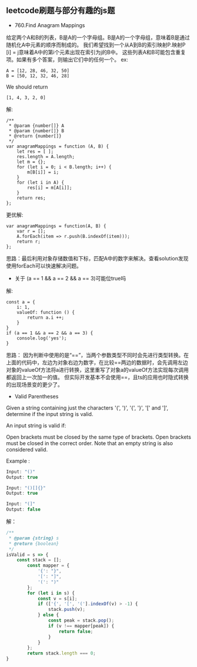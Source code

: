 ## leetcode刷题与部分有趣的js题

* 760.Find Anagram Mappings

给定两个A和B的列表，B是A的一个字母组。B是A的一个字母组，意味着B是通过随机化A中元素的顺序而制成的。
我们希望找到一个从A到B的索引映射P.映射P [i] = j意味着A中的第i个元素出现在索引为j的B中。
这些列表A和B可能包含重复项。如果有多个答案，则输出它们中的任何一个。
ex: 
```
A = [12, 28, 46, 32, 50]
B = [50, 12, 32, 46, 28]
```
We should return
```
[1, 4, 3, 2, 0]
```
解:
```
/**
 * @param {number[]} A
 * @param {number[]} B
 * @return {number[]}
 */
var anagramMappings = function (A, B) {
    let res = [ ];
    res.length = A.length;
    let m = {};
    for (let i = 0; i < B.length; i++) {
        m[B[i]] = i;
    }
    for (let i in A) {
        res[i] = m[A[i]];
    }
    return res;
};
```
更优解: 
```
var anagramMappings = function(A, B) {
    var r = [];
    A.forEach(item => r.push(B.indexOf(item)));
    return r;
};
```
思路：最后利用对象存储数值和下标，匹配A中的数字来解决。查看solution发现使用forEach可以快速解决问题。

* 关于 (a == 1 && a == 2 && a == 3)可能位true吗

解:
```
const a = {
    i: 1,
    valueOf: function () {
        return a.i ++;
    }
}
if (a == 1 && a == 2 && a == 3) {
    console.log('yes');
}
```
思路： 因为判断中使用的是“==”，当两个参数类型不同时会先进行类型转换。在上面的代码中，左边为对象右边为数字，在比较==两边的数据时，会先调用左边对象的valueOf方法将a进行转换，这里重写了对象a的valueOf方法实现每次调用都返回上一次加一的值。
但实际开发基本不会使用==，且ts的应用也时隐式转换的出现场景变的更少了。

* Valid Parentheses

Given a string containing just the characters '(', ')', '{', '}', '[' and ']', determine if the input string is valid.

An input string is valid if:

Open brackets must be closed by the same type of brackets.
Open brackets must be closed in the correct order.
Note that an empty string is also considered valid.

Example :

```js
Input: "()"
Output: true

Input: "()[]{}"
Output: true

Input: "(]"
Output: false
```

解：

```js
/**
 * @param {string} s
 * @return {boolean}
 */
isValid = s => {
    const stack = [];
		const mapper = {
			'{': "}",
			'[': "]",
			'(': ")"
		};
		for (let i in s) {
			const v = s[i];
			if (['{', '[', '('].indexOf(v) > -1) {
				stack.push(v);
			} else {
				const peak = stack.pop();
				if (v !== mapper[peak]) {
					return false;
				}
			}
		};
		return stack.length === 0;
}


```